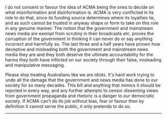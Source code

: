 I do not consent or favour the idea of ACMA being the ones to decide on what
misinformation and disinformation is. ACMA is very conflicted in its role to do that, since its
funding source determines where its loyalties lie, and as such cannot be trusted in anyway
shape or form to take on this role in any genuine manner. The notion that the government
and mainstream news media are exempt from scrutiny in their broadcasts etc. proves the
corruption of the government in thinking it can never do or say anything incorrect and
harmfully so. The last three and a half years have proven how deceptive and misleading
both the government and mainstream news media they are and they both deserve the
ultimate accountability for the harms they both have inflicted on our society through their
false, misleading and manipulative messaging.

Please stop treating Australians like we are idiots. It's hard work trying to undo all the
damage that the government and news media has done to our society for so many decades.
This bill and anything that mimics it should be rejected in every way, and any further
attempts to censor dissenting views from government propaganda and rhetoric is a danger
to our democratic society. If ACMA can't do its job without bias, fear or favour then by
definition it cannot serve the public, it only pretends to do so.


-----

